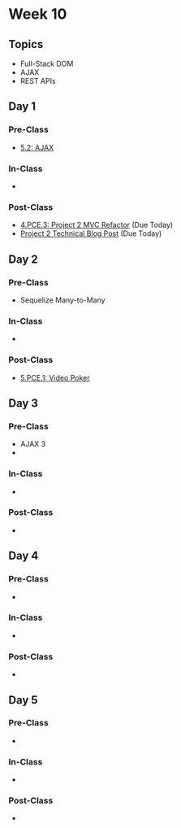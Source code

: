 # Week 10

## Topics

* Full-Stack DOM
* AJAX
* REST APIs

## Day 1

### Pre-Class

* [5.2: AJAX](../../5-full-stack/5.2-ajax.md)

### In-Class

* 
### Post-Class

* [4.PCE.3: Project 2 MVC Refactor](../../4-back-end-structure/4.pce-post-class-exercises/4.pce.3-project-2-mvc-refactor.md) \(Due Today\)
* [Project 2 Technical Blog Post](../../projects/project-2-server-side-app.md#technical-blog-post) \(Due Today\)

## Day 2

### Pre-Class

* Sequelize Many-to-Many

### In-Class

* 
### Post-Class

* [5.PCE.1: Video Poker](../../5-full-stack/5.pce-post-class-exercises/5.pce.1-video-poker.md)

## Day 3

### Pre-Class

* AJAX 3
* 
### In-Class

* 
### Post-Class

* 
## Day 4

### Pre-Class

* 
### In-Class

* 
### Post-Class

* 
## Day 5

### Pre-Class

* 
### In-Class

* 
### Post-Class

* 
